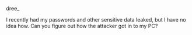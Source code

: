 dree_

I recently had my passwords and other sensitive data leaked, but I have no idea how. Can you figure out how the attacker got in to my PC?
